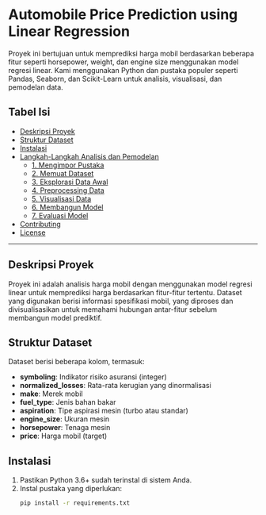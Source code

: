 # Automobile Price Prediction using Linear Regression

Proyek ini bertujuan untuk memprediksi harga mobil berdasarkan beberapa fitur seperti horsepower, weight, dan engine size menggunakan model regresi linear. Kami menggunakan Python dan pustaka populer seperti Pandas, Seaborn, dan Scikit-Learn untuk analisis, visualisasi, dan pemodelan data.

## Tabel Isi

- [Deskripsi Proyek](#deskripsi-proyek)
- [Struktur Dataset](#struktur-dataset)
- [Instalasi](#instalasi)
- [Langkah-Langkah Analisis dan Pemodelan](#langkah-langkah-analisis-dan-pemodelan)
  - [1. Mengimpor Pustaka](#1-mengimpor-pustaka)
  - [2. Memuat Dataset](#2-memuat-dataset)
  - [3. Eksplorasi Data Awal](#3-eksplorasi-data-awal)
  - [4. Preprocessing Data](#4-preprocessing-data)
  - [5. Visualisasi Data](#5-visualisasi-data)
  - [6. Membangun Model](#6-membangun-model)
  - [7. Evaluasi Model](#7-evaluasi-model)
- [Contributing](#contributing)
- [License](#license)

---

## Deskripsi Proyek

Proyek ini adalah analisis harga mobil dengan menggunakan model regresi linear untuk memprediksi harga berdasarkan fitur-fitur tertentu. Dataset yang digunakan berisi informasi spesifikasi mobil, yang diproses dan divisualisasikan untuk memahami hubungan antar-fitur sebelum membangun model prediktif.

## Struktur Dataset

Dataset berisi beberapa kolom, termasuk:

- **symboling**: Indikator risiko asuransi (integer)
- **normalized_losses**: Rata-rata kerugian yang dinormalisasi
- **make**: Merek mobil
- **fuel_type**: Jenis bahan bakar
- **aspiration**: Tipe aspirasi mesin (turbo atau standar)
- **engine_size**: Ukuran mesin
- **horsepower**: Tenaga mesin
- **price**: Harga mobil (target)

## Instalasi

1. Pastikan Python 3.6+ sudah terinstal di sistem Anda.
2. Instal pustaka yang diperlukan:
   ```bash
   pip install -r requirements.txt

